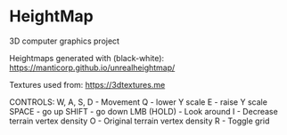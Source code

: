 # HeightMap
3D computer graphics project

Heightmaps generated with (black-white):
https://manticorp.github.io/unrealheightmap/

Textures used from:
https://3dtextures.me

CONTROLS:
W, A, S, D - Movement
Q - lower Y scale
E - raise Y scale
SPACE - go up
SHIFT - go down
LMB (HOLD) - Look around
I - Decrease terrain vertex density 
O - Original terrain vertex density
R - Toggle grid
